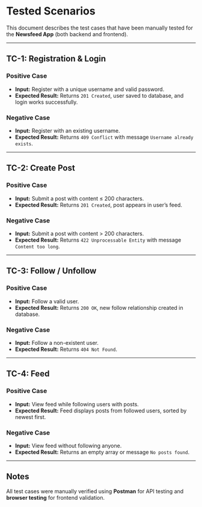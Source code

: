 # Tested Scenarios

This document describes the test cases that have been manually tested for the **Newsfeed App** (both backend and frontend).

---

## TC-1: Registration & Login

### Positive Case
- **Input:** Register with a unique username and valid password.
- **Expected Result:** Returns `201 Created`, user saved to database, and login works successfully.

### Negative Case
- **Input:** Register with an existing username.
- **Expected Result:** Returns `409 Conflict` with message `Username already exists`.

---

## TC-2: Create Post

### Positive Case
- **Input:** Submit a post with content ≤ 200 characters.
- **Expected Result:** Returns `201 Created`, post appears in user’s feed.

### Negative Case
- **Input:** Submit a post with content > 200 characters.
- **Expected Result:** Returns `422 Unprocessable Entity` with message `Content too long`.

---

## TC-3: Follow / Unfollow

### Positive Case
- **Input:** Follow a valid user.
- **Expected Result:** Returns `200 OK`, new follow relationship created in database.

### Negative Case
- **Input:** Follow a non-existent user.
- **Expected Result:** Returns `404 Not Found`.

---

## TC-4: Feed

### Positive Case
- **Input:** View feed while following users with posts.
- **Expected Result:** Feed displays posts from followed users, sorted by newest first.

### Negative Case
- **Input:** View feed without following anyone.
- **Expected Result:** Returns an empty array or message `No posts found`.

---

## Notes
All test cases were manually verified using **Postman** for API testing and **browser testing** for frontend validation.
